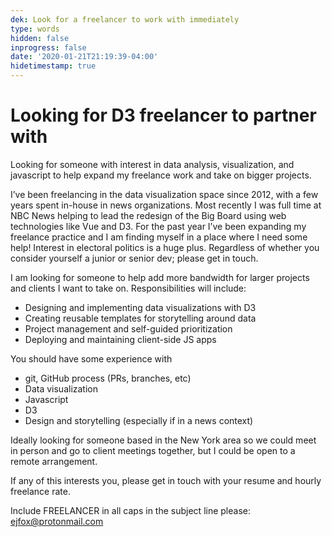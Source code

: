 ```yaml
---
dek: Look for a freelancer to work with immediately
type: words
hidden: false
inprogress: false
date: '2020-01-21T21:19:39-04:00'
hidetimestamp: true
---
```


# Looking for D3 freelancer to partner with

Looking for someone with interest in data analysis, visualization, and javascript to help expand my freelance work and take on bigger projects. 

I’ve been freelancing in the data visualization space since 2012, with a few years spent in-house in news organizations. Most recently I was full time at NBC News helping to lead the redesign of the Big Board using web technologies like Vue and D3. For the past year I’ve been expanding my freelance practice and I am finding myself in a place where I need some help! Interest in electoral politics is a huge plus. Regardless of whether you consider yourself a junior or senior dev; please get in touch.

I am looking for someone to help add more bandwidth for larger projects and clients I want to take on. Responsibilities will include:
+ Designing and implementing data visualizations with D3
+ Creating reusable templates for storytelling around data
+ Project management and self-guided prioritization
+ Deploying and maintaining client-side JS apps 

You should have some experience with
+ git, GitHub process (PRs, branches, etc)
+ Data visualization
+ Javascript
+ D3
+ Design and storytelling (especially if in a news context)

Ideally looking for someone based in the New York area so we could meet in person and go to client meetings together, but I could be open to a remote arrangement.

If any of this interests you, please get in touch with your resume and hourly freelance rate.

Include FREELANCER in all caps in the subject line please: ejfox@protonmail.com 

